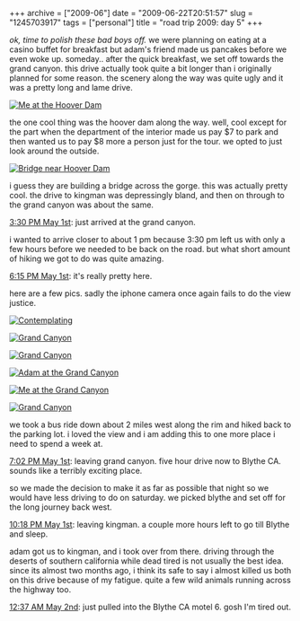 +++
archive = ["2009-06"]
date = "2009-06-22T20:51:57"
slug = "1245703917"
tags = ["personal"]
title = "road trip 2009: day 5"
+++

_ok, time to polish these bad boys off._ we were planning on eating at
a casino buffet for breakfast but adam's friend made us pancakes before we
even woke up. someday.. after the quick breakfast, we set off towards the
grand canyon. this drive actually took quite a bit longer than
i originally planned for some reason. the scenery along the way was quite
ugly and it was a pretty long and lame drive.

[![Me at the Hoover Dam][1]][2]

the one cool thing was the hoover dam along the way. well, cool except for
the part when the department of the interior made us pay $7 to park and
then wanted us to pay $8 more a person just for the tour. we opted to just
look around the outside.

[![Bridge near Hoover Dam][3]][4]

i guess they are building a bridge across the gorge. this was actually
pretty cool. the drive to kingman was depressingly bland, and then on
through to the grand canyon was about the same.

[3:30 PM May 1st][5]: just arrived at the grand canyon.

i wanted to arrive closer to about 1 pm because 3:30 pm left us with only
a few hours before we needed to be back on the road. but what short amount
of hiking we got to do was quite amazing.

[6:15 PM May 1st][6]: it's really pretty here.

here are a few pics. sadly the iphone camera once again fails to do the
view justice.

[![Contemplating][7]][8]

[![Grand Canyon][9]][10]

[![Grand Canyon][11]][12]

[![Adam at the Grand Canyon][13]][14]

[![Me at the Grand Canyon][15]][16]

[![Grand Canyon][17]][18]

we took a bus ride down about 2 miles west along the rim and hiked back to
the parking lot. i loved the view and i am adding this to one more place
i need to spend a week at.

[7:02 PM May 1st][19]: leaving grand canyon. five hour drive now to Blythe
CA. sounds like a terribly exciting place.

so we made the decision to make it as far as possible that night so we
would have less driving to do on saturday. we picked blythe and set off
for the long journey back west.

[10:18 PM May 1st][20]: leaving kingman. a couple more hours left to go
till Blythe and sleep.

adam got us to kingman, and i took over from there. driving through the
deserts of southern california while dead tired is not usually the best
idea. since its almost two months ago, i think its safe to say i almost
killed us both on this drive because of my fatigue. quite a few wild
animals running across the highway too.

[12:37 AM May 2nd][21]: just pulled into the Blythe CA motel 6. gosh I'm
tired out.

[1]: http://farm3.static.flickr.com/2130/3529700483_50038e5c44.jpg
[2]: http://www.flickr.com/photos/28471535@N02/3529700483 (View 'Me at the Hoover Dam' on Flickr.com)
[3]: http://farm3.static.flickr.com/2011/3530514734_d001dde0cf.jpg
[4]: http://www.flickr.com/photos/28471535@N02/3530514734 (View 'Bridge near Hoover Dam' on Flickr.com)
[5]: http://twitter.com/bismark/status/1673098197
[6]: http://twitter.com/bismark/status/1674395987
[7]: http://farm3.static.flickr.com/2040/3529703307_54bd72e624.jpg
[8]: http://www.flickr.com/photos/28471535@N02/3529703307 (View 'Contemplating' on Flickr.com)
[9]: http://farm3.static.flickr.com/2115/3529702725_030871d673.jpg
[10]: http://www.flickr.com/photos/28471535@N02/3529702725 (View 'Grand Canyon' on Flickr.com)
[11]: http://farm4.static.flickr.com/3606/3530517496_7a6f5c5a4c.jpg
[12]: http://www.flickr.com/photos/28471535@N02/3530517496 (View 'Grand Canyon' on Flickr.com)
[13]: http://farm3.static.flickr.com/2172/3529701773_19eaca624a.jpg
[14]: http://www.flickr.com/photos/28471535@N02/3529701773 (View 'Adam at the Grand Canyon' on Flickr.com)
[15]: http://farm4.static.flickr.com/3308/3530516508_e43a344f79.jpg
[16]: http://www.flickr.com/photos/28471535@N02/3530516508 (View 'Me at the Grand Canyon' on Flickr.com)
[17]: http://farm4.static.flickr.com/3595/3529701103_c78a72437f.jpg
[18]: http://www.flickr.com/photos/28471535@N02/3529701103 (View 'Grand Canyon' on Flickr.com)
[19]: http://twitter.com/bismark/status/1674751875
[20]: http://twitter.com/bismark/status/1676182127
[21]: http://twitter.com/bismark/status/1676897865

